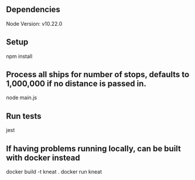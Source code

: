 ## Dependencies
Node Version: v10.22.0

## Setup
npm install

## Process all ships for number of stops, defaults to 1,000,000 if no distance is passed in.
node main.js <distance>

## Run tests
jest

## If having problems running locally, can be built with docker instead
docker build -t kneat .
docker run kneat